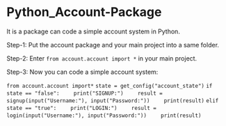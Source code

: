 # Python_Account-Package
It is a package can code a simple account system in Python.

Step-1:
  Put the account package and your main project into a same folder.

Step-2:
  Enter ``from account.account import *`` in your main project.
  
Step-3:
  Now you can code a simple account system:
  
`from account.account import*`
`state = get_config("account_state")`
`if state == "false":`
`    print("SIGNUP:")`
`    result = signup(input("Username:"), input("Password:"))`
`    print(result)`
`elif state == "true":`
`    print("LOGIN:")`
`    result = login(input("Username:"), input("Password:"))`
`    print(result)`
